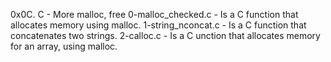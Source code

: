 0x0C. C - More malloc, free
0-malloc_checked.c - Is a C function that allocates memory using malloc.
1-string_nconcat.c - Is a C function that concatenates two strings.
2-calloc.c - Is a C unction that allocates memory for an array, using malloc.
